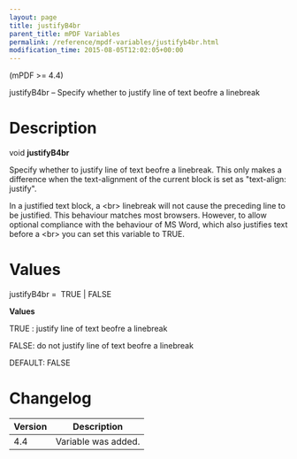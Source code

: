 ```yaml
---
layout: page
title: justifyB4br
parent_title: mPDF Variables
permalink: /reference/mpdf-variables/justifyb4br.html
modification_time: 2015-08-05T12:02:05+00:00
---
```


<p>(mPDF &gt;= 4.4)</p>
<p>justifyB4br – Specify whether to justify line of text beofre a linebreak</p>

# Description

<p class="manual_block">void <b>justifyB4br</b></p>
<p>Specify whether to justify line of text beofre a linebreak. This only makes a difference when the text-alignment of the current block is set as "text-align: justify".</p>
<p>In a justified text block, a &lt;br&gt; linebreak will not cause the preceding line to be justified. This behaviour matches most browsers. However, to allow optional compliance with the behaviour of MS Word, which also justifies text before a &lt;br&gt; you can set this variable to <span class="smallblock">TRUE</span>.</p>

# Values

<p class="manual_param_dt"><span class="parameter">justifyB4br</span> =&nbsp; <span class="smallblock">TRUE </span>| <span class="smallblock">FALSE</span></p>
<p class="manual_param_dd"><b>Values</b>

<span class="smallblock">TRUE </span>: justify line of text beofre a linebreak

<span class="smallblock">FALSE</span>: do not justify line of text beofre a linebreak

<span class="smallblock">DEFAULT</span>: <span class="smallblock">FALSE</span></p>

# Changelog

<table class="table"> <thead>
<tr> <th>Version</th><th>Description</th> </tr>
</thead> <tbody>
<tr>
<td>4.4</td>
<td>Variable was added.</td>
</tr>
</tbody> </table>
